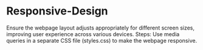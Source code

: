 # Responsive-Design
Ensure the webpage layout adjusts appropriately for different screen sizes, improving user experience across various devices. Steps: Use media queries in a separate CSS file (styles.css) to make the webpage responsive.
